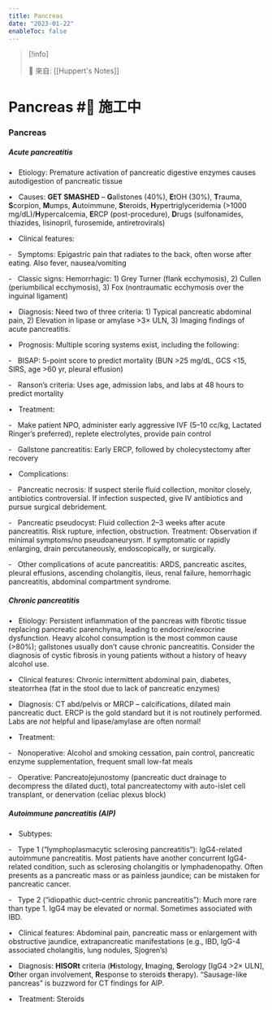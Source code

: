 ```yaml
---
title: Pancreas
date: "2023-01-22"
enableToc: false
---
```


> [!info]
>
> 🌱 來自: [[Huppert's Notes]]

# Pancreas #🚧 施工中

### Pancreas

##### Acute pancreatitis

•   Etiology: Premature activation of pancreatic digestive enzymes causes autodigestion of pancreatic tissue

•   Causes: **GET SMASHED** – **G**allstones (40%), **E**tOH (30%), **T**rauma, **S**corpion, **M**umps, **A**utoimmune, **S**teroids, **H**ypertriglyceridemia (>1000 mg/dL)/**H**ypercalcemia, **E**RCP (post-procedure), **D**rugs (sulfonamides, thiazides, lisinopril, furosemide, antiretrovirals)

•   Clinical features:

-   Symptoms: Epigastric pain that radiates to the back, often worse after eating. Also fever, nausea/vomiting

-   Classic signs: Hemorrhagic: 1) Grey Turner (flank ecchymosis), 2) Cullen (periumbilical ecchymosis), 3) Fox (nontraumatic ecchymosis over the inguinal ligament)

•   Diagnosis: Need two of three criteria: 1) Typical pancreatic abdominal pain, 2) Elevation in lipase or amylase >3× ULN, 3) Imaging findings of acute pancreatitis.

•   Prognosis: Multiple scoring systems exist, including the following:

-   BISAP: 5-point score to predict mortality (BUN >25 mg/dL, GCS <15, SIRS, age >60 yr, pleural effusion)

-   Ranson’s criteria: Uses age, admission labs, and labs at 48 hours to predict mortality

•   Treatment:

-   Make patient NPO, administer early aggressive IVF (5–10 cc/kg, Lactated Ringer’s preferred), replete electrolytes, provide pain control

-   Gallstone pancreatitis: Early ERCP, followed by cholecystectomy after recovery

•   Complications:

-   Pancreatic necrosis: If suspect sterile fluid collection, monitor closely, antibiotics controversial. If infection suspected, give IV antibiotics and pursue surgical debridement.

-   Pancreatic pseudocyst: Fluid collection 2–3 weeks after acute pancreatitis. Risk rupture, infection, obstruction. Treatment: Observation if minimal symptoms/no pseudoaneurysm. If symptomatic or rapidly enlarging, drain percutaneously, endoscopically, or surgically.

-   Other complications of acute pancreatitis: ARDS, pancreatic ascites, pleural effusions, ascending cholangitis, ileus, renal failure, hemorrhagic pancreatitis, abdominal compartment syndrome.

##### Chronic pancreatitis

•   Etiology: Persistent inflammation of the pancreas with fibrotic tissue replacing pancreatic parenchyma, leading to endocrine/exocrine dysfunction. Heavy alcohol consumption is the most common cause (>80%); gallstones usually don’t cause chronic pancreatitis. Consider the diagnosis of cystic fibrosis in young patients without a history of heavy alcohol use.

•   Clinical features: Chronic intermittent abdominal pain, diabetes, steatorrhea (fat in the stool due to lack of pancreatic enzymes)

•   Diagnosis: CT abd/pelvis or MRCP – calcifications, dilated main pancreatic duct. ERCP is the gold standard but it is not routinely performed. Labs are *not* helpful and lipase/amylase are often normal\!

•   Treatment:

-   Nonoperative: Alcohol and smoking cessation, pain control, pancreatic enzyme supplementation, frequent small low-fat meals

-   Operative: Pancreatojejunostomy (pancreatic duct drainage to decompress the dilated duct), total pancreatectomy with auto-islet cell transplant, or denervation (celiac plexus block)

##### Autoimmune pancreatitis (AIP)

•   Subtypes:

-   Type 1 (“lymphoplasmacytic sclerosing pancreatitis”): IgG4-related autoimmune pancreatitis. Most patients have another concurrent IgG4-related condition, such as sclerosing cholangitis or lymphadenopathy. Often presents as a pancreatic mass or as painless jaundice; can be mistaken for pancreatic cancer.

-   Type 2 (“idiopathic duct–centric chronic pancreatitis”): Much more rare than type 1. IgG4 may be elevated or normal. Sometimes associated with IBD.

•   Clinical features: Abdominal pain, pancreatic mass or enlargement with obstructive jaundice, extrapancreatic manifestations (e.g., IBD, IgG-4 associated cholangitis, lung nodules, Sjogren’s)

•   Diagnosis: **HISORt** criteria (**H**istology, **I**maging, **S**erology \[IgG4 >2× ULN\], **O**ther organ involvement, **R**esponse to steroids **t**herapy). “Sausage-like pancreas” is buzzword for CT findings for AIP.

•   Treatment: Steroids

